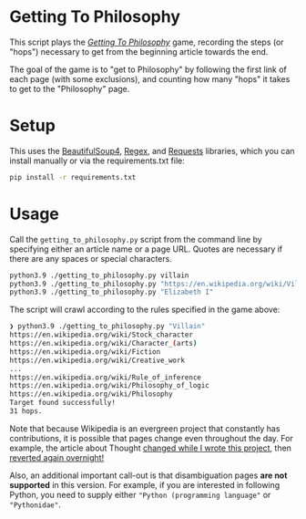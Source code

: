 # Getting To Philosophy

This script plays the _[Getting To Philosophy](https://en.wikipedia.org/wiki/Wikipedia:Getting_to_Philosophy)_ game, recording the steps (or "hops") necessary to get from the beginning article towards the end.

The goal of the game is to "get to Philosophy" by following the first link of each page (with some exclusions), and counting how many "hops" it takes to get to the "Philosophy" page.

# Setup

This uses the [BeautifulSoup4](https://pypi.org/project/beautifulsoup4/), [Regex](https://pypi.org/project/regex/), and [Requests](https://pypi.org/project/requests/) libraries, which you can install manually or via the requirements.txt file:

```sh
pip install -r requirements.txt
```

# Usage

Call the `getting_to_philosophy.py` script from the command line by specifying either an article name or a page URL. Quotes are necessary if there are any spaces or special characters.

```sh
python3.9 ./getting_to_philosophy.py villain
python3.9 ./getting_to_philosophy.py "https://en.wikipedia.org/wiki/Villain"
python3.9 ./getting_to_philosophy.py "Elizabeth I"
```

The script will crawl according to the rules specified in the game above:

```sh
❯ python3.9 ./getting_to_philosophy.py "Villain"
https://en.wikipedia.org/wiki/Stock_character
https://en.wikipedia.org/wiki/Character_(arts)
https://en.wikipedia.org/wiki/Fiction
https://en.wikipedia.org/wiki/Creative_work
...
https://en.wikipedia.org/wiki/Rule_of_inference
https://en.wikipedia.org/wiki/Philosophy_of_logic
https://en.wikipedia.org/wiki/Philosophy
Target found successfully!
31 hops.
```

Note that because Wikipedia is an evergreen project that constantly has contributions, it is possible that pages change even throughout the day. For example, the article about Thought [changed while I wrote this project](https://en.wikipedia.org/w/index.php?title=Thought&oldid=1230577918), then [reverted again overnight!](https://en.wikipedia.org/w/index.php?title=Thought&diff=1230692892&oldid=1230577918)

Also, an additional important call-out is that disambiguation pages **are not supported** in this version. For example, if you are interested in following Python, you need to supply either `"Python (programming language"` or `"Pythonidae"`.